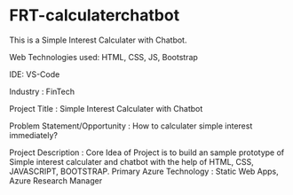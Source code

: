 # FRT-calculaterchatbot
This is a Simple Interest Calculater with Chatbot.

Web Technologies used: HTML, CSS, JS, Bootstrap

IDE: VS-Code

Industry :
FinTech

Project Title :
Simple Interest Calculater with Chatbot

Problem Statement/Opportunity :
How to calculater simple interest immediately?

Project Description :
Core Idea of Project is to build an sample prototype of Simple interest calculater and chatbot with the help of HTML, CSS, JAVASCRIPT, BOOTSTRAP. 
Primary Azure Technology :
Static Web Apps, Azure Research Manager

